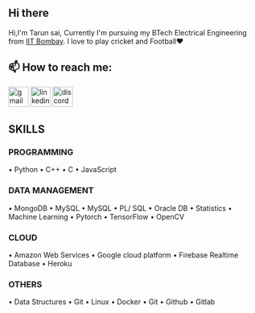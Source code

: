 ## Hi there 
<p>Hi,I'm Tarun sai, Currently I'm pursuing my BTech Electrical Engineering from <a href="https://www.iitb.ac.in/">IIT Bombay</a>. I love to play cricket and Football❤️</p>

## 📫 How to reach me:
[<img src='https://cdn.jsdelivr.net/npm/simple-icons@3.0.1/icons/gmail.svg' alt='gmail' height='40'>](mailto:tarunsaiaa@gmail.com) [<img src='https://cdn.jsdelivr.net/npm/simple-icons@3.0.1/icons/linkedin.svg' alt='linkedin' height='40'>](https://www.linkedin.com/in/tarun-%E2%80%8E-73036a194//)  [<img src='https://cdn.jsdelivr.net/npm/simple-icons@3.0.1/icons/discord.svg' alt='discord' height='40'>](Martian07)  

 
 ## SKILLS

### PROGRAMMING
•  Python • C++ • C • JavaScript 

### DATA MANAGEMENT
•	MongoDB • MySQL • MySQL • PL/ SQL • Oracle DB • Statistics • Machine Learning • Pytorch • TensorFlow • OpenCV

### CLOUD 
•	Amazon Web Services •	Google cloud platform • Firebase Realtime Database • Heroku

### OTHERS 
• Data Structures • Git • Linux • Docker • Git • Github • Gitlab
 
 
 


